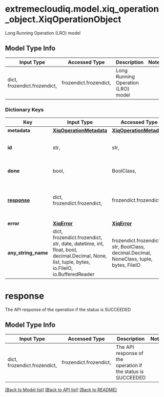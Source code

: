 # extremecloudiq.model.xiq_operation_object.XiqOperationObject

Long Running Operation (LRO) model

## Model Type Info
Input Type | Accessed Type | Description | Notes
------------ | ------------- | ------------- | -------------
dict, frozendict.frozendict,  | frozendict.frozendict,  | Long Running Operation (LRO) model | 

### Dictionary Keys
Key | Input Type | Accessed Type | Description | Notes
------------ | ------------- | ------------- | ------------- | -------------
**metadata** | [**XiqOperationMetadata**](XiqOperationMetadata.md) | [**XiqOperationMetadata**](XiqOperationMetadata.md) |  | 
**id** | str,  | str,  | The unique identifier of the operation | 
**done** | bool,  | BoolClass,  | Whether the operation is done | 
**[response](#response)** | dict, frozendict.frozendict,  | frozendict.frozendict,  | The API response of the operation if the status is SUCCEEDED | [optional] 
**error** | [**XiqError**](XiqError.md) | [**XiqError**](XiqError.md) |  | [optional] 
**any_string_name** | dict, frozendict.frozendict, str, date, datetime, int, float, bool, decimal.Decimal, None, list, tuple, bytes, io.FileIO, io.BufferedReader | frozendict.frozendict, str, BoolClass, decimal.Decimal, NoneClass, tuple, bytes, FileIO | any string name can be used but the value must be the correct type | [optional]

# response

The API response of the operation if the status is SUCCEEDED

## Model Type Info
Input Type | Accessed Type | Description | Notes
------------ | ------------- | ------------- | -------------
dict, frozendict.frozendict,  | frozendict.frozendict,  | The API response of the operation if the status is SUCCEEDED | 

[[Back to Model list]](../../README.md#documentation-for-models) [[Back to API list]](../../README.md#documentation-for-api-endpoints) [[Back to README]](../../README.md)

